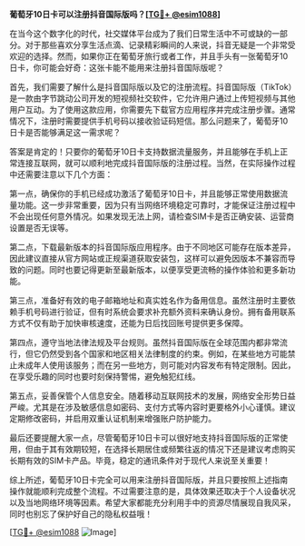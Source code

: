 **葡萄牙10日卡可以注册抖音国际版吗？[[TG💪+ @esim1088](https://t.me/s/esim1088)]**

在当今这个数字化的时代，社交媒体平台成为了我们日常生活中不可或缺的一部分。对于那些喜欢分享生活点滴、记录精彩瞬间的人来说，抖音无疑是一个非常受欢迎的选择。然而，如果你正在葡萄牙旅行或者工作，并且手头有一张葡萄牙10日卡，你可能会好奇：这张卡能不能用来注册抖音国际版呢？

首先，我们需要了解什么是抖音国际版以及它的注册流程。抖音国际版（TikTok）是一款由字节跳动公司开发的短视频社交软件，它允许用户通过上传短视频与其他用户互动。为了使用这款应用，你需要先下载官方应用程序并完成注册步骤。通常情况下，注册时需要提供手机号码以接收验证码短信。那么问题来了，葡萄牙10日卡是否能够满足这一需求呢？

答案是肯定的！只要你的葡萄牙10日卡支持数据流量服务，并且能够在手机上正常连接互联网，就可以顺利地完成抖音国际版的注册过程。当然，在实际操作过程中还需要注意以下几个方面：

第一点，确保你的手机已经成功激活了葡萄牙10日卡，并且能够正常使用数据流量功能。这一步非常重要，因为只有当网络环境稳定可靠时，才能保证注册过程中不会出现任何意外情况。如果发现无法上网，请检查SIM卡是否正确安装、运营商设置是否无误等。

第二点，下载最新版本的抖音国际版应用程序。由于不同地区可能存在版本差异，因此建议直接从官方网站或正规渠道获取安装包，这样可以避免因版本不兼容而导致的问题。同时也要记得更新至最新版本，以便享受更流畅的操作体验和更多新功能。

第三点，准备好有效的电子邮箱地址和真实姓名作为备用信息。虽然注册时主要依赖手机号码进行验证，但有时系统会要求补充额外资料来确认身份。拥有备用联系方式不仅有助于加快审核速度，还能为日后找回账号提供更多保障。

第四点，遵守当地法律法规及平台规则。虽然抖音国际版在全球范围内都非常流行，但它仍然受到各个国家和地区相关法律制度的约束。例如，在某些地方可能禁止未成年人使用该服务；而在另一些地方，则可能对内容发布有特定限制。因此，在享受乐趣的同时也要时刻保持警惕，避免触犯红线。

第五点，妥善保管个人信息安全。随着移动互联网技术的发展，网络安全形势日益严峻。尤其是在涉及敏感信息如密码、支付方式等内容时更要格外小心谨慎。建议定期修改密码，并启用双重认证机制来增强账户防护能力。

最后还要提醒大家一点，尽管葡萄牙10日卡可以很好地支持抖音国际版的正常使用，但由于其有效期较短，在选择长期居住或频繁往返的情况下还是建议考虑购买长期有效的SIM卡产品。毕竟，稳定的通讯条件对于现代人来说至关重要！

综上所述，葡萄牙10日卡完全可以用来注册抖音国际版，并且只要按照上述指南操作就能顺利完成整个流程。不过需要注意的是，具体效果还取决于个人设备状况以及当地网络环境等因素。希望大家都能充分利用手中的资源尽情展现自我风采，同时也别忘了保护好自己的隐私权益哦！

[[TG💪+ @esim1088](https://t.me/s/esim1088) ![Image](https://i.postimg.cc/4NQfJmqS/Snipaste-2025-05-13-00-14-12.png)]